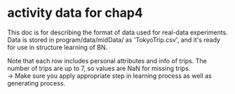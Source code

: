 # activity data for chap4
This doc is for describing the format of data used for real-data experiments.  
Data is stored in program/data/midData/ as 'TokyoTrip.csv', and it's ready for use in structure learning of BN.  

Note that each row includes personal attributes and info of trips. The number of trips are up to 7, so values are NaN for missing trips.  
-> Make sure you apply appropriate step in learning process as well as generating process.

